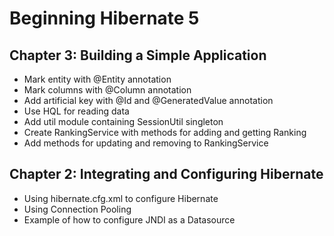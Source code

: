 Beginning Hibernate 5
=====================

Chapter 3: Building a Simple Application
----------------------------------------
* Mark entity with @Entity annotation
* Mark columns with @Column annotation
* Add artificial key with @Id and @GeneratedValue annotation
* Use HQL for reading data
* Add util module containing SessionUtil singleton
* Create RankingService with methods for adding and getting Ranking
* Add methods for updating and removing to RankingService

Chapter 2: Integrating and Configuring Hibernate
------------------------------------------------
* Using hibernate.cfg.xml to configure Hibernate
* Using Connection Pooling
* Example of how to configure JNDI as a Datasource
